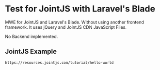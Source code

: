 #   Test for JointJS with Laravel's Blade

MWE for JointJS and Laravel's Blade. Without using another frontend framework. It uses jQuery and JointJS CDN JavaScript Files.

No Backend implemented.

## JointJS Example

    https://resources.jointjs.com/tutorial/hello-world

